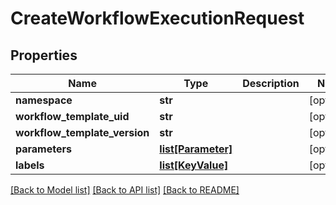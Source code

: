 # CreateWorkflowExecutionRequest

## Properties
Name | Type | Description | Notes
------------ | ------------- | ------------- | -------------
**namespace** | **str** |  | [optional] 
**workflow_template_uid** | **str** |  | [optional] 
**workflow_template_version** | **str** |  | [optional] 
**parameters** | [**list[Parameter]**](Parameter.md) |  | [optional] 
**labels** | [**list[KeyValue]**](KeyValue.md) |  | [optional] 

[[Back to Model list]](../README.md#documentation-for-models) [[Back to API list]](../README.md#documentation-for-api-endpoints) [[Back to README]](../README.md)


